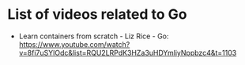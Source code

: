 # List of videos related to Go
- Learn containers from scratch - Liz Rice - Go: https://www.youtube.com/watch?v=8fi7uSYlOdc&list=RQU2LRPdK3HZa3uHDYmliyNppbzc4&t=1103